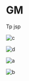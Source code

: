 # GM

Tp jsp

 
![c](https://github.com/sana7867/GM/assets/147515885/827677ae-23b0-48f7-ad22-17f265db42a4)


![d](https://github.com/sana7867/GM/assets/147515885/705db037-8424-4a4c-9e26-0933cb66f591)


![a](https://github.com/sana7867/GM/assets/147515885/e9e8fbc0-1618-4b8a-b6ea-fc9a1d07db4f)


![b](https://github.com/sana7867/GM/assets/147515885/d2ee9352-0c03-4e80-92ef-6f99537b72c0)


